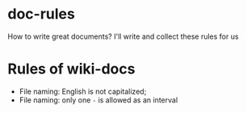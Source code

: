 # doc-rules

How to write great documents? I'll write and collect these rules for us

# Rules of wiki-docs

- File naming: English is not capitalized;
- File naming: only one `-` is allowed as an interval

